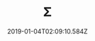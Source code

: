---
title: Σ
artist: REOL
date: 2019-01-04T02:09:10.584Z
cover: /upload/sigma.jpg
styles:
  - Electronic
  - Dance Music
links:
  spotify: https://play.spotify.com/album/5MruJPW5X4cal6bpN7llrF
  youtube: https://music.youtube.com/watch?v=vsOaFuHfpKs
  applemusic: https://itunes.apple.com/us/album/sigma/1159663862?uo=4
  soundcloud: ""
  bandcamp: ""
  deezer: ""
---